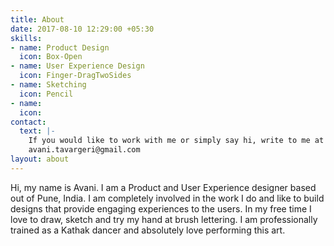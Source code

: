 ```yaml
---
title: About
date: 2017-08-10 12:29:00 +05:30
skills:
- name: Product Design
  icon: Box-Open
- name: User Experience Design
  icon: Finger-DragTwoSides
- name: Sketching
  icon: Pencil
- name: 
  icon: 
contact:
  text: |-
    If you would like to work with me or simply say hi, write to me at
    avani.tavargeri@gmail.com
layout: about
---
```


Hi, my name is Avani. I am a Product and User Experience designer based out of Pune, India. I am completely involved in the work I do and like to build designs that provide engaging experiences to the users. In my free time I love to draw, sketch and try my hand at brush lettering. I am professionally trained as a Kathak dancer and absolutely love performing this art.  